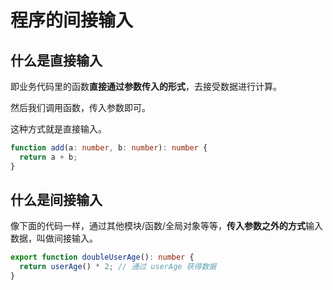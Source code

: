 # 程序的间接输入

## 什么是直接输入

即业务代码里的函数**直接通过参数传入的形式**，去接受数据进行计算。

然后我们调用函数，传入参数即可。

这种方式就是直接输入。

```ts
function add(a: number, b: number): number {
  return a + b;
}
```

## 什么是间接输入

像下面的代码一样，通过其他模块/函数/全局对象等等，**传入参数之外的方式**输入数据，叫做间接输入。

```ts
export function doubleUserAge(): number {
  return userAge() * 2; // 通过 userAge 获得数据
}
```
